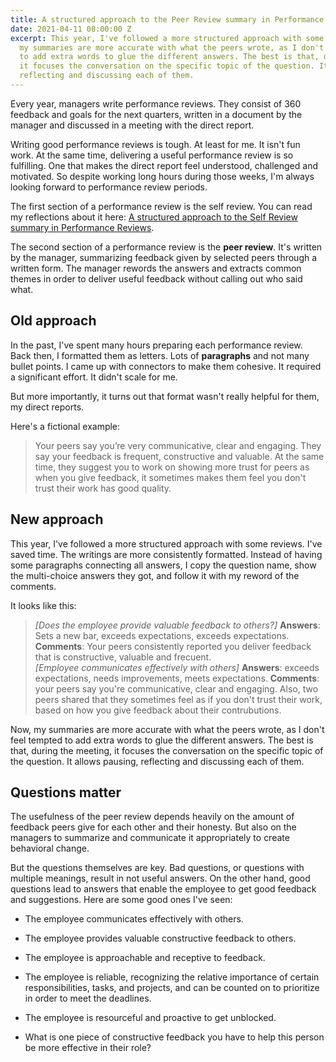 ```yaml
---
title: A structured approach to the Peer Review summary in Performance Reviews
date: 2021-04-11 08:00:00 Z
excerpt: This year, I've followed a more structured approach with some reviews. Now,
  my summaries are more accurate with what the peers wrote, as I don't  feel tempted
  to add extra words to glue the different answers. The best is that, during the meeting,
  it focuses the conversation on the specific topic of the question. It allows pausing,
  reflecting and discussing each of them.
---
```


Every year, managers write performance reviews. They consist of 360 feedback and goals for the next quarters, written in a document by the manager and discussed in a meeting with the direct report.

Writing good performance reviews is tough. At least for me. It isn't fun work. At the same time, delivering a useful performance review is so fulfilling. One that makes the direct report feel understood, challenged and motivated. So despite working long hours during those weeks, I'm always looking forward to performance review periods.

The first section of a performance review is the self review. You can read my reflections about it here: [A structured approach to the Self Review summary in Performance Reviews](https://guillermodelapuente.com/blog/structured-approach-self-review-in-performance-reviews/).

The second section of a performance review is the **peer review**. It's written by the manager, summarizing feedback given by selected peers through a written form. The manager rewords the answers and extracts common themes in order to deliver useful feedback without calling out who said what.

## Old approach

In the past, I've spent many hours preparing each performance review. Back then, I formatted them as letters. Lots of **paragraphs** and not many bullet points. I came up with connectors to make them cohesive. It required a significant effort. It didn't scale for me.

But more importantly, it turns out that format wasn't really helpful for them, my direct reports.

Here's a fictional example:

> Your peers say you’re very communicative, clear and engaging. They say your feedback is frequent, constructive and valuable. At the same time, they suggest you to work on showing more trust for peers as when you give feedback, it sometimes makes them feel you don't trust their work has good quality.

## New approach

This year, I've followed a more structured approach with some reviews. I've saved time. The writings are more consistently formatted. Instead of having some paragraphs connecting all answers, I copy the question name, show the multi-choice answers they got, and follow it with my reword of the comments.

It looks like this:

> *\[Does the employee provide valuable feedback to others?\]*
> **Answers**: Sets a new bar, exceeds expectations, exceeds expectations.
> **Comments**: Your peers consistently reported you deliver feedback that is constructive, valuable and frecuent.
> \
> *\[Employee communicates effectively with others\]*
> **Answers**: exceeds expectations, needs improvements, meets expectations.
> **Comments**: your peers say you're communicative, clear and engaging. Also, two peers shared that they sometimes feel as if you don't trust their work, based on how you give feedback about their contrubutions.

Now, my summaries are more accurate with what the peers wrote, as I don't  feel tempted to add extra words to glue the different answers. The best is that, during the meeting, it focuses the conversation on the specific topic of the question. It allows pausing, reflecting and discussing each of them.

## Questions matter

The usefulness of the peer review depends heavily on the amount of feedback peers give for each other and their honesty. But also on the managers to summarize and communicate it appropriately to create behavioral change.

But the questions themselves are key. Bad questions, or questions with multiple meanings, result in not useful answers. On the other hand, good questions lead to answers that enable the employee to get good feedback and suggestions. Here are some good ones I've seen:

* The employee communicates effectively with others.

* The employee provides valuable constructive feedback to others.

* The employee is approachable and receptive to feedback.

* The employee is reliable, recognizing the relative importance of certain responsibilities, tasks, and projects, and can be counted on to prioritize in order to meet the deadlines.

* The employee is resourceful and proactive to get unblocked.

* What is one piece of constructive feedback you have to help this person be more effective in their role?

